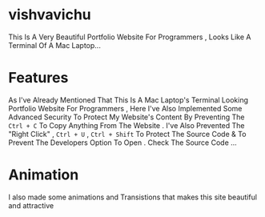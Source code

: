 # vishvavichu
This Is A Very Beautiful Portfolio Website For Programmers , Looks Like A Terminal Of A Mac Laptop...



# Features
As I've Already Mentioned That This Is A Mac Laptop's Terminal Looking Portfolio Website For Programmers , Here I've Also Implemented Some Advanced Security To Protect My Website's Content By Preventing The ``` Ctrl + C ``` To Copy Anything From The Website . I've Also Prevented The "Right Click" , ``` Ctrl + U ``` , ``` Ctrl + Shift ``` To Protect The Source Code & To Prevent The Developers Option To Open . Check The Source Code ...

# Animation
I also made some animations and Transistions that makes this site beautiful and attractive

